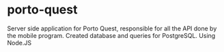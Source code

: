 # porto-quest
Server side application for Porto Quest, responsible for all the API done by the mobile program. Created database and queries for PostgreSQL.
Using Node.JS
